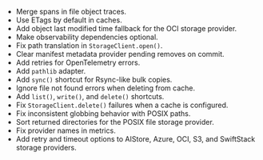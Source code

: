- Merge spans in file object traces.
- Use ETags by default in caches.
- Add object last modified time fallback for the OCI storage provider.
- Make observability dependencies optional.
- Fix path translation in `StorageClient.open()`.
- Clear manifest metadata provider pending removes on commit.
- Add retries for OpenTelemetry errors.
- Add `pathlib` adapter.
- Add `sync()` shortcut for Rsync-like bulk copies.
- Ignore file not found errors when deleting from cache.
- Add `list()`, `write()`, and `delete()` shortcuts.
- Fix `StorageClient.delete()` failures when a cache is configured.
- Fix inconsistent globbing behavior with POSIX paths.
- Sort returned directories for the POSIX file storage provider.
- Fix provider names in metrics.
- Add retry and timeout options to AIStore, Azure, OCI, S3, and SwiftStack storage providers.
